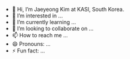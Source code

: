 - 👋 Hi, I’m Jaeyeong Kim at KASI, South Korea.
- 👀 I’m interested in ...
- 🌱 I’m currently learning ...
- 💞️ I’m looking to collaborate on ...
- 📫 How to reach me ...
- 😄 Pronouns: ...
- ⚡ Fun fact: ...

<!---
jyKim8502/Ices_studies is a ✨ special ✨ repository because its `README.md` (this file) appears on your GitHub profile.
You can click the Preview link to take a look at your changes.
--->
